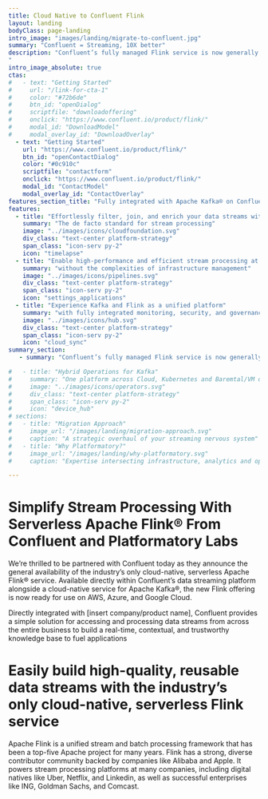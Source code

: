 ```yaml
---
title: Cloud Native to Confluent Flink
layout: landing
bodyClass: page-landing
intro_image: "images/landing/migrate-to-confluent.jpg"
summary: "Confluent = Streaming, 10X better"
description: "Confluent’s fully managed Flink service is now generally available across all three major cloud service providers, providing customers with a true multicloud solution and the flexibility to seamlessly deploy stream processing workloads everywhere their data and applications reside. Backed by a 99.99% uptime SLA, Confluent ensures reliable stream processing with support and services from the leading Kafka and Flink experts.
"
intro_image_absolute: true
ctas:
#   - text: "Getting Started"
#     url: "/link-for-cta-1"
#     color: "#72b6de"
#     btn_id: "openDialog"
#     scriptfile: "downloadoffering"
#     onclick: "https://www.confluent.io/product/flink/"
#     modal_id: "DownloadModel"
#     modal_overlay_id: "DownloadOverlay"
  - text: "Getting Started"
    url: "https://www.confluent.io/product/flink/"
    btn_id: "openContactDialog"
    color: "#0c910c"
    scriptfile: "contactform"
    onclick: "https://www.confluent.io/product/flink/"
    modal_id: "ContactModel"
    modal_overlay_id: "ContactOverlay"
features_section_title: "Fully integrated with Apache Kafka® on Confluent Cloud, Confluent’s new Flink service allows businesses to:"
features:
  - title: "Effortlessly filter, join, and enrich your data streams with Flink"
    summary: "The de facto standard for stream processing"
    image: "../images/icons/cloudfoundation.svg"
    div_class: "text-center platform-strategy"
    span_class: "icon-serv py-2"
    icon: "timelapse"
  - title: "Enable high-performance and efficient stream processing at any scale"
    summary: "without the complexities of infrastructure management"
    image: "../images/icons/pipelines.svg"
    div_class: "text-center platform-strategy"
    span_class: "icon-serv py-2"
    icon: "settings_applications"
  - title: "Experience Kafka and Flink as a unified platform"
    summary: "with fully integrated monitoring, security, and governance"
    image: "../images/icons/hub.svg"
    div_class: "text-center platform-strategy"
    span_class: "icon-serv py-2"
    icon: "cloud_sync"
summary_section:
   - summary: "Confluent’s fully managed Flink service is now generally available across all three major cloud service providers, providing customers with a true multicloud solution and the flexibility to seamlessly deploy stream processing workloads everywhere their data and applications reside. Backed by a 99.99% uptime SLA, Confluent ensures reliable stream processing with support and services from the leading Kafka and Flink experts."

#   - title: "Hybrid Operations for Kafka"
#     summary: "One platform across Cloud, Kubernetes and Baremtal/VM deployments, with 24x7  support"
#     image: "../images/icons/operators.svg"
#     div_class: "text-center platform-strategy"
#     span_class: "icon-serv py-2"
#     icon: "device_hub"
# sections:
#   - title: "Migration Approach"
#     image_url: "/images/landing/migration-approach.svg"
#     caption: "A strategic overhaul of your streaming nervous system"
#   - title: "Why Platformatory?"
#     image_url: "/images/landing/why-platformatory.svg"
#     caption: "Expertise intersecting infrastructure, analytics and operational data"

---
```


# Simplify Stream Processing With Serverless Apache Flink® From Confluent and Platformatory Labs

We’re thrilled to be partnered with Confluent today as they announce the general availability of the industry’s only cloud-native, serverless Apache Flink® service. Available directly within Confluent’s data streaming platform alongside a cloud-native service for Apache Kafka®, the new Flink offering is now ready for use on AWS, Azure, and Google Cloud.

Directly integrated with [insert company/product name], Confluent provides a simple solution for accessing and processing data streams from across the entire business to build a real-time, contextual, and trustworthy knowledge base to fuel applications

# Easily build high-quality, reusable data streams with the industry’s only cloud-native, serverless Flink service

Apache Flink is a unified stream and batch processing framework that has been a top-five Apache project for many years. Flink has a strong, diverse contributor community backed by companies like Alibaba and Apple. It powers stream processing platforms at many companies, including digital natives like Uber, Netflix, and Linkedin, as well as successful enterprises like ING, Goldman Sachs, and Comcast.
